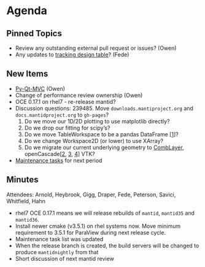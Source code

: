 Agenda
======

Pinned Topics
-------------
* Review any outstanding external pull request or issues? (Owen)
* Any updates to [tracking design table](https://github.com/mantidproject/documents/blob/master/Project-Management/TechnicalSteeringCommittee/reports/TSC-TrackingDesignProposals.md)? (Fede)

New Items
---------
* [Py-Qt-MVC](https://github.com/morefigs/Py-Qt-MVC) (Owen)
* Change of performance review ownership (Owen)
* OCE 0.17.1 on rhel7 - re-release mantid?
* Discussion questions:
  239485. Move `downloads.mantiproject.org` and `docs.mantidproject.org` to `gh-pages`?
  1.  Do we move our 1D/2D plotting to use matplotlib directly?
  2.  Do we drop our fitting for scipy’s?
  3.  Do we move TableWorkspace to be a pandas DataFrame [[1](http://stackoverflow.com/questions/21647054/creating-a-pandas-dataframe-with-a-numpy-array-containing-multiple-types)]?
  4.  Do we change Workspace2D (or lower) to use XArray?
  5.  Do we migrate our current underlying geometry to [CombLayer](https://github.com/SAnsell/CombLayer), openCascade[[2](https://blog.kitware.com/designing-nuclear-reactor-core-geometry-and-meshes/), [3](http://dev.opencascade.org/index.php?q=node/1090), [4](http://www.opencascade.com/doc/occt-7.0.0/overview/html/occt_user_guides__vis.html)] VTK?
* [Maintenance tasks](https://github.com/mantidproject/documents/blob/master/Project-Management/TechnicalSteeringCommittee/reports/MaintenanceTasks.md) for next period

Minutes
-------
Attendees: Arnold, Heybrook, Gigg, Draper, Fede, Peterson, Savici, Whitfield, Hahn

* rhel7 OCE 0.17.1 means we will release rebuilds of `mantid`, `mantid35` and `mantid36`.
* Install newer cmake (v3.5.1) on rhel systems now. Move minimum requirement to 3.5.1 for ParaView during next release cycle.
* Maintenance task list was updated
* When the release branch is created, the build servers will be changed to produce `mantidnightly` from that
* Short discussion of next mantid review

